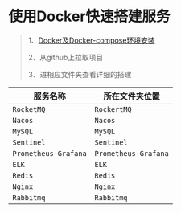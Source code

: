 # 使用Docker快速搭建服务

> 1、[Docker及Docker-compose环境安装](https://www.processon.com/mindmap/5f4787ef0791297ca41239db)
>
> 2、从github上拉取项目
>
> 3、进相应文件夹查看详细的搭建

|服务名称|所在文件夹位置|
|---------|---------|
|`RocketMQ`|`RockertMQ`|
|`Nacos`|`Nacos`|
|`MySQL`|`MySQL`|
|`Sentinel`|`Sentinel`|
|`Prometheus-Grafana`|`Prometheus-Grafana`|
|`ELK`|`ELK`|
|`Redis`|`Redis`|
|`Nginx`|`Nginx`|
|`Rabbitmq`|`Rabbitmq`|
